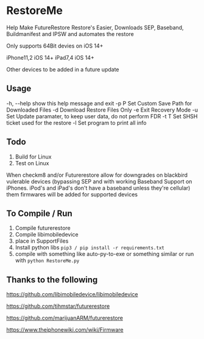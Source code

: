 # RestoreMe
 Help Make FutureRestore Restore's Easier, Downloads SEP, Baseband, Buildmanifest and IPSW and automates the restore

Only supports 64Bit devies on iOS 14+

iPhone11,2 iOS 14+ 
iPad7,4 iOS 14+

Other devices to be added in a future update

## Usage

  -h, --help  show this help message and exit
  -p P        Set Custom Save Path for Downloaded Files
  -d          Download Restore Files Only
  -e          Exit Recovery Mode
  -u          Set Update paramater, to keep user data, do not perform FDR
  -t T        Set SHSH ticket used for the restore
  -l          Set program to print all info

## Todo 

1) Build for Linux
2) Test on Linux

When checkm8 and/or Futurerestore allow for downgrades on blackbird vulerable devices (bypassing SEP and with working Baseband Support on iPhones. iPod's and iPad's don't have a baseband unless they're cellular) them firmwares will be added for supported devices

## To Compile / Run
1) Compile futurerestore 
2) Compile libimobiledevice
3) place in SupportFiles
4) Install python libs `pip3 / pip install -r requirements.txt`
5) compile with something like auto-py-to-exe or something similar or run with `python RestoreMe.py`

## Thanks to the following 

https://github.com/libimobiledevice/libimobiledevice

https://github.com/tihmstar/futurerestore

https://github.com/marijuanARM/futurerestore

https://www.theiphonewiki.com/wiki/Firmware
